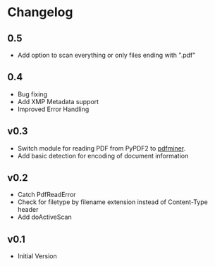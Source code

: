# Changelog

<a name="0.5"></a>
## 0.5
- Add option to scan everything or only files ending with ".pdf"

<a name="0.4"></a>
## 0.4
- Bug fixing
- Add XMP Metadata support
- Improved Error Handling

<a name="0.3"></a>
## v0.3

- Switch module for reading PDF from PyPDF2 to [pdfminer](http://www.unixuser.org/~euske/python/pdfminer/). 
- Add basic detection for encoding of document information 


<a name="0.2"></a>
## v0.2

- Catch PdfReadError
- Check for filetype by filename extension instead of Content-Type header
- Add doActiveScan

<a name="0.1"></a>
## v0.1

- Initial Version
